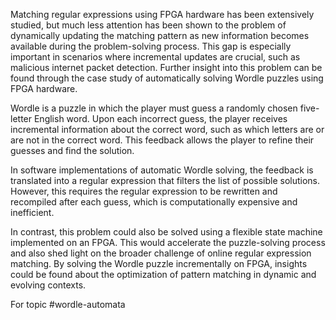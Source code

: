 Matching regular expressions using FPGA hardware has been extensively studied, but much less attention has been shown to the problem of dynamically updating the matching pattern as new information becomes available during the problem-solving process. This gap is especially important in scenarios where incremental updates are crucial, such as malicious internet packet detection. Further insight into this problem can be found through the case study of automatically solving Wordle puzzles using FPGA hardware.

Wordle is a puzzle in which the player must guess a randomly chosen five-letter English word. Upon each incorrect guess, the player receives incremental information about the correct word, such as which letters are or are not in the correct word. This feedback allows the player to refine their guesses and find the solution.

In software implementations of automatic Wordle solving, the feedback is translated into a regular expression that filters the list of possible solutions.  However, this requires the regular expression to be rewritten and recompiled after each guess, which is computationally expensive and inefficient. 

In contrast, this problem could also be solved using a flexible state machine implemented on an FPGA. This would accelerate the puzzle-solving process and also shed light on the broader challenge of online regular expression matching. By solving the Wordle puzzle incrementally on FPGA, insights could be found about the optimization of pattern matching in dynamic and evolving contexts.

For topic #wordle-automata